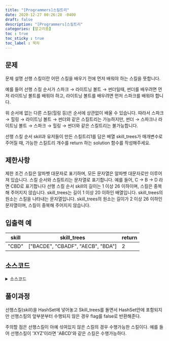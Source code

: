 ```yaml
---
title: "[Programmers]스킬트리"
date: 2020-12-27 00:26:28 -0400
draft: false
description: "[Programmers]스킬트리"
categories: [알고리즘]
toc : true
toc_sticky : true
toc_label : 목차
---
```


## 문제

문제 설명
선행 스킬이란 어떤 스킬을 배우기 전에 먼저 배워야 하는 스킬을 뜻합니다.

예를 들어 선행 스킬 순서가 스파크 → 라이트닝 볼트 → 썬더일때, 썬더를 배우려면 먼저 라이트닝 볼트를 배워야 하고, 라이트닝 볼트를 배우려면 먼저 스파크를 배워야 합니다.

위 순서에 없는 다른 스킬(힐링 등)은 순서에 상관없이 배울 수 있습니다. 따라서 스파크 → 힐링 → 라이트닝 볼트 → 썬더와 같은 스킬트리는 가능하지만, 썬더 → 스파크나 라이트닝 볼트 → 스파크 → 힐링 → 썬더와 같은 스킬트리는 불가능합니다.

선행 스킬 순서 skill과 유저들이 만든 스킬트리1를 담은 배열 skill_trees가 매개변수로 주어질 때, 가능한 스킬트리 개수를 return 하는 solution 함수를 작성해주세요.

## 제한사항

제한 조건
스킬은 알파벳 대문자로 표기하며, 모든 문자열은 알파벳 대문자로만 이루어져 있습니다.
스킬 순서와 스킬트리는 문자열로 표기합니다.
예를 들어, C → B → D 라면 CBD로 표기합니다
선행 스킬 순서 skill의 길이는 1 이상 26 이하이며, 스킬은 중복해 주어지지 않습니다.
skill_trees는 길이 1 이상 20 이하인 배열입니다.
skill_trees의 원소는 스킬을 나타내는 문자열입니다.
skill_trees의 원소는 길이가 2 이상 26 이하인 문자열이며, 스킬이 중복해 주어지지 않습니다.

## 입출력 예

|skill|skill_trees|return|
|---|---|---|
|"CBD"|["BACDE", "CBADF", "AECB", "BDA"]|2|

## 소스코드

<details>
<summary>소스코드</summary>
<div markdown="1">

```java
import java.util.*;
class Solution {
public int solution(String skill, String[] skill_trees) {
		int answer = 0;
		HashSet<Character> set = new HashSet<>();

		for(int i=0;i<skill.length();i++) {
			set.add(skill.charAt(i));
		}
		for(int i=0;i<skill_trees.length;i++) { 
			boolean flag=true;
			int index=0;
			for(int j=0;j<skill_trees[i].length();j++) {
				if(set.contains(skill_trees[i].charAt(j))) {
					if(skill_trees[i].charAt(j)==skill.charAt(index)) {
						index++;
						if(index==skill.length()) {
							break;
						}
					}else {
						flag=false;
						break;
					}
				}
			}
			if(flag) {
				answer++;
			}
		}

		return answer;
	}
}

```
</div>
</details>

## 풀이과정
선행스킬(skill)을 HashSet에 넣어놓고 Skill_trees를 돌면서 HashSet안에 포함되지만 선행스킬의 앞부분부터 수행되지 않은 경우 flag를 false로 반환해준다.

주의할 점은 선행스킬이 아예 섞여있지 않은 스킬의 경우 수행가능한 스킬이다. 예를 들어 선행스킬이 'XYZ'이라면 'ABCD'와 같은 스킬은 수행가능하다.

